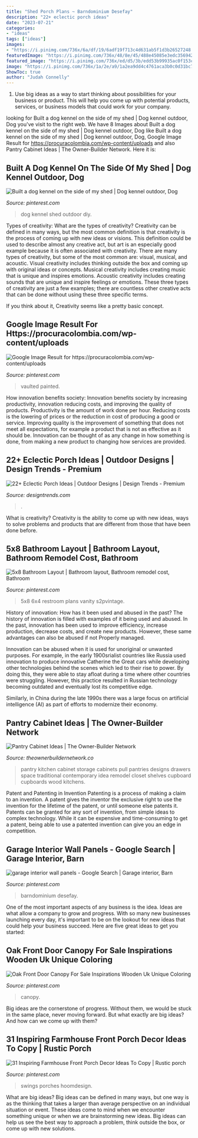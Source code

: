 ```yaml
---
title: "Shed Porch Plans ~ Barndominium Desefay"
description: "22+ eclectic porch ideas"
date: "2023-07-21"
categories:
- "ideas"
tags: ["ideas"]
images:
- "https://i.pinimg.com/736x/6a/df/19/6adf19f713c4d631ab5f1d3b26527248.jpg"
featuredImage: "https://i.pinimg.com/736x/48/8e/45/488e45085e3edc3569421667b89c1943.jpg"
featured_image: "https://i.pinimg.com/736x/ed/d5/3b/edd53b99935ac0f153c6eb60c7966b41.jpg"
image: "https://i.pinimg.com/736x/1a/2e/a9/1a2ea9dd4c4761aca3b0c0d31bc7200c.jpg"
ShowToc: true
author: "Judah Connelly"
---
```



1. Use big ideas as a way to start thinking about possibilities for your business or product. This will help you come up with potential products, services, or business models that could work for your company. 

	

		
looking for Built a dog kennel on the side of my shed | Dog kennel outdoor, Dog you've visit to the right web. We have 8 Images about Built a dog kennel on the side of my shed | Dog kennel outdoor, Dog like Built a dog kennel on the side of my shed | Dog kennel outdoor, Dog, Google Image Result for https://procuracolombia.com/wp-content/uploads and also Pantry Cabinet Ideas | The Owner-Builder Network. Here it is:
		
    
## Built A Dog Kennel On The Side Of My Shed | Dog Kennel Outdoor, Dog

<img loading=lazy src="https://i.pinimg.com/736x/48/8e/45/488e45085e3edc3569421667b89c1943.jpg" onerror="this.onerror=null;this.src='https://tse1.mm.bing.net/th?id=OIP.KIj_x26fOM9FE0Z8PVgO8QHaJ3&amp;pid=15.1';" alt="Built a dog kennel on the side of my shed | Dog kennel outdoor, Dog">

_Source: pinterest.com_

>dog kennel shed outdoor diy. 

	

Types of creativity: What are the types of creativity?
Creativity can be defined in many ways, but the most common definition is that creativity is the process of coming up with new ideas or visions. This definition could be used to describe almost any creative act, but art is an especially good example because it is often associated with creativity.
There are many types of creativity, but some of the most common are: visual, musical, and acoustic. Visual creativity includes thinking outside the box and coming up with original ideas or concepts. Musical creativity includes creating music that is unique and inspires emotions. Acoustic creativity includes creating sounds that are unique and inspire feelings or emotions. These three types of creativity are just a few examples; there are countless other creative acts that can be done without using these three specific terms.

If you think about it, Creativity seems like a pretty basic concept.

    
## Google Image Result For Https://procuracolombia.com/wp-content/uploads

<img loading=lazy src="https://i.pinimg.com/736x/23/10/43/231043e6cedad9f933fcc2623f12b886.jpg" onerror="this.onerror=null;this.src='https://tse4.mm.bing.net/th?id=OIP.36pxG7LYDiV1jy9ysMDlKAHaLH&amp;pid=15.1';" alt="Google Image Result for https://procuracolombia.com/wp-content/uploads">

_Source: pinterest.com_

>vaulted painted. 

	

How innovation benefits society:
Innovation benefits society by increasing productivity, innovation reducing costs, and improving the quality of products. Productivity is the amount of work done per hour. Reducing costs is the lowering of prices or the reduction in cost of producing a good or service. Improving quality is the improvement of something that does not meet all expectations, for example a product that is not as effective as it should be. Innovation can be thought of as any change in how something is done, from making a new product to changing how services are provided.

    
## 22+ Eclectic Porch Ideas | Outdoor Designs | Design Trends - Premium

<img loading=lazy src="https://images.designtrends.com/wp-content/uploads/2016/04/01124837/decor-for-small-front-porch.jpg" onerror="this.onerror=null;this.src='https://tse3.mm.bing.net/th?id=OIP.ZndE8IWOQUndZ4hkXYLrKwHaJ4&amp;pid=15.1';" alt="22+ Eclectic Porch Ideas | Outdoor Designs | Design Trends - Premium">

_Source: designtrends.com_

>. 

	

What is creativity?
Creativity is the ability to come up with new ideas, ways to solve problems and products that are different from those that have been done before.

    
## 5x8 Bathroom Layout | Bathroom Layout, Bathroom Remodel Cost, Bathroom

<img loading=lazy src="https://i.pinimg.com/736x/1a/2e/a9/1a2ea9dd4c4761aca3b0c0d31bc7200c.jpg" onerror="this.onerror=null;this.src='https://tse3.mm.bing.net/th?id=OIP.N_47sUvDSsdAGsfWEhQbZwHaJ4&amp;pid=15.1';" alt="5x8 Bathroom Layout | Bathroom layout, Bathroom remodel cost, Bathroom">

_Source: pinterest.com_

>5x8 6x4 restroom plans vanity s2pvintage. 

	

History of innovation: How has it been used and abused in the past?
The history of innovation is filled with examples of it being used and abused. In the past, innovation has been used to improve efficiency, increase production, decrease costs, and create new products. However, these same advantages can also be abused if not Properly managed.

Innovation can be abused when it is used for unoriginal or unwanted purposes. For example, in the early 1900srialist countries like Russia used innovation to produce innovative Catherine the Great cars while developing other technologies behind the scenes which led to their rise to power. By doing this, they were able to stay afloat during a time where other countries were struggling. However, this practice resulted in Russian technology becoming outdated and eventually lost its competitive edge. 

Similarly, in China during the late 1990s there was a large focus on artificial intelligence (AI) as part of efforts to modernize their economy.

    
## Pantry Cabinet Ideas | The Owner-Builder Network

<img loading=lazy src="http://theownerbuildernetwork.co/wp-content/uploads/2014/04/Pantry_Cabinet_Idea_19.jpg" onerror="this.onerror=null;this.src='https://tse3.mm.bing.net/th?id=OIP.xNmHhet4ME28P5e-rcLD1AHaKV&amp;pid=15.1';" alt="Pantry Cabinet Ideas | The Owner-Builder Network">

_Source: theownerbuildernetwork.co_

>pantry kitchen cabinet storage cabinets pull pantries designs drawers space traditional contemporary idea remodel closet shelves cupboard cupboards wood kitchens. 

	

Patent and Patenting in Invention
Patenting is a process of making a claim to an invention. A patent gives the inventor the exclusive right to use the invention for the lifetime of the patent, or until someone else patents it. Patents can be granted for any sort of invention, from simple ideas to complex technology. While it can be expensive and time-consuming to get a patent, being able to use a patented invention can give you an edge in competition.

    
## Garage Interior Wall Panels - Google Search | Garage Interior, Barn

<img loading=lazy src="https://i.pinimg.com/736x/6a/df/19/6adf19f713c4d631ab5f1d3b26527248.jpg" onerror="this.onerror=null;this.src='https://tse1.mm.bing.net/th?id=OIP.lrdzM8EzPBw1pXd53BFj4gHaJ3&amp;pid=15.1';" alt="garage interior wall panels - Google Search | Garage interior, Barn">

_Source: pinterest.com_

>barndominium desefay. 

	

One of the most important aspects of any business is the idea. Ideas are what allow a company to grow and progress. With so many new businesses launching every day, it's important to be on the lookout for new ideas that could help your business succeed. Here are five great ideas to get you started: 

    
## Oak Front Door Canopy For Sale Inspirations Wooden Uk Unique Coloring

<img loading=lazy src="https://i.pinimg.com/736x/ed/d5/3b/edd53b99935ac0f153c6eb60c7966b41.jpg" onerror="this.onerror=null;this.src='https://tse1.mm.bing.net/th?id=OIP.N3hD5mfFi1fIj8hFepsx0gHaJ4&amp;pid=15.1';" alt="Oak Front Door Canopy For Sale Inspirations Wooden Uk Unique Coloring">

_Source: pinterest.com_

>canopy. 

	

Big ideas are the cornerstone of progress. Without them, we would be stuck in the same place, never moving forward. But what exactly are big ideas? And how can we come up with them?

    
## 31 Inspiring Farmhouse Front Porch Decor Ideas To Copy | Rustic Porch

<img loading=lazy src="https://i.pinimg.com/736x/15/7c/df/157cdf1e122b1e7ccd080ef375cf3bf1.jpg" onerror="this.onerror=null;this.src='https://tse1.mm.bing.net/th?id=OIP.kUR_KRjb4MbSYKVDzAE7bQHaLH&amp;pid=15.1';" alt="31 Inspiring Farmhouse Front Porch Decor Ideas To Copy | Rustic porch">

_Source: pinterest.com_

>swings porches hoomdesign. 

	

What are big ideas?
Big ideas can be defined in many ways, but one way is as the thinking that takes a larger than average perspective on an individual situation or event. These ideas come to mind when we encounter something unique or when we are brainstorming new ideas. Big ideas can help us see the best way to approach a problem, think outside the box, or come up with new solutions.

